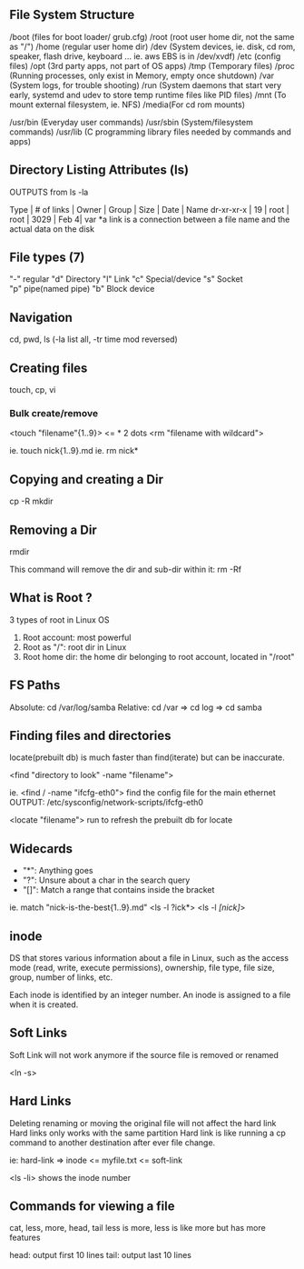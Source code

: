## File System Structure
/boot (files for boot loader/ grub.cfg) 
/root (root user home dir, not the same as "/")
/home (regular user home dir)
/dev  (System devices, ie. disk, cd rom, speaker, flash drive, keyboard ... ie. aws EBS is in /dev/xvdf)
/etc  (config files)
/opt  (3rd party apps, not part of OS apps)
/tmp  (Temporary files)
/proc (Running processes, only exist in Memory, empty once shutdown)
/var  (System logs, for trouble shooting)
/run  (System daemons that start very early, systemd and udev to store temp     runtime files like PID files)
/mnt  (To mount external filesystem, ie. NFS)
/media(For cd rom mounts) 

/usr/bin  (Everyday user commands)
/usr/sbin (System/filesystem commands)
/usr/lib  (C programming library files needed by commands and apps)

## Directory Listing Attributes (ls)
OUTPUTS from ls -la

Type       | # of links | Owner | Group | Size | Date | Name
dr-xr-xr-x | 19         | root  | root  | 3029 | Feb 4| var
*a link is a connection between a file name and the actual data on the disk

## File types (7) 
"-" regular 
"d" Directory 
"l" Link 
"c" Special/device 
"s" Socket  
"p" pipe(named pipe) 
"b" Block device 

## Navigation
cd, pwd, ls (-la list all, -tr time mod reversed)

## Creating files
touch, cp, vi

### Bulk create/remove
<touch "filename"{1..9}> <= * 2 dots
<rm "filename with wildcard">

ie. touch nick{1..9}.md 
ie. rm nick* 

## Copying and creating a Dir
cp -R <src-folder> <dest-folder>
mkdir

## Removing a Dir
rmdir <dir-name>

This command will remove the dir and sub-dir within it:
rm -Rf <dir-name>

## What is Root ?
3 types of root in Linux OS
1. Root account: most powerful
2. Root as "/": root dir in Linux
3. Root home dir: the home dir belonging to root account, located in "/root"

## FS Paths
Absolute: cd /var/log/samba
Relative: cd /var => cd log => cd samba


## Finding files and directories
locate(prebuilt db) is much faster than find(iterate) but can be inaccurate.

<find "directory to look" -name "filename">

ie. <find / -name "ifcfg-eth0"> 
find the config file for the main ethernet
OUTPUT: 
/etc/sysconfig/network-scripts/ifcfg-eth0

<locate "filename">
run <updatedb> to refresh the prebuilt db for locate 

## Widecards
- "*": Anything goes
- "?": Unsure about a char in the search query
- "[]": Match a range that contains inside the bracket

ie. match "nick-is-the-best{1..9}.md" 
<ls -l ?ick*>
<ls -l *[nick]*>

## inode
DS that stores various information about a file in Linux, such as the access mode (read, write, execute permissions), ownership, file type, file size, group, number of links, etc. 

Each inode is identified by an integer number. An inode is assigned to a file when it is created.

## Soft Links
Soft Link will not work anymore if the source file is removed or renamed

<ln -s>

## Hard Links
Deleting renaming or moving the original file will not affect the hard link
Hard links only works with the same partition
Hard link is like running a cp command to another destination after ever file change.
<ln>

ie: hard-link => inode <= myfile.txt <= soft-link

<ls -li> shows the inode number

## Commands for viewing a file
cat, less, more, head, tail
less is more, less is like more but has more features

head: output first 10 lines
tail: output last 10 lines